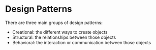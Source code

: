 # Design Patterns

There are three main groups of design patterns:
- Creational: the different ways to create objects
- Structural: the relationships between those objects
- Behavioral: the interaction or communication between those objects